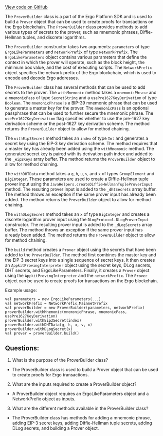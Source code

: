 [View code on GitHub](sigmastate-interpreterhttps://github.com/ScorexFoundation/sigmastate-interpreter/sdk/shared/src/main/scala/org/ergoplatform/sdk/ProverBuilder.scala)

The `ProverBuilder` class is a part of the Ergo Platform SDK and is used to build a `Prover` object that can be used to create proofs for transactions on the Ergo blockchain. The `ProverBuilder` class provides methods to add various types of secrets to the prover, such as mnemonic phrases, Diffie-Hellman tuples, and discrete logarithms.

The `ProverBuilder` constructor takes two arguments: `parameters` of type `ErgoLikeParameters` and `networkPrefix` of type `NetworkPrefix`. The `ErgoLikeParameters` object contains various parameters that define the context in which the prover will operate, such as the block height, the minimum box value, and the cost of executing scripts. The `NetworkPrefix` object specifies the network prefix of the Ergo blockchain, which is used to encode and decode Ergo addresses.

The `ProverBuilder` class has several methods that can be used to add secrets to the prover. The `withMnemonic` method takes a `mnemonicPhrase` and a `mnemonicPass` of type `SecretString` and a `usePre1627KeyDerivation` of type `Boolean`. The `mnemonicPhrase` is a BIP-39 mnemonic phrase that can be used to generate a master key for the prover. The `mnemonicPass` is an optional passphrase that can be used to further secure the mnemonic phrase. The `usePre1627KeyDerivation` flag specifies whether to use the pre-1627 key derivation scheme or the post-1627 key derivation scheme. The method returns the `ProverBuilder` object to allow for method chaining.

The `withEip3Secret` method takes an `index` of type `Int` and generates a secret key using the EIP-3 key derivation scheme. The method requires that a master key has already been added using the `withMnemonic` method. The generated secret key is paired with its derivation path index and added to the `_eip2Keys` array buffer. The method returns the `ProverBuilder` object to allow for method chaining.

The `withDHTData` method takes a `g`, `h`, `u`, `v`, and `x` of types `GroupElement` and `BigInteger`. These parameters are used to create a Diffie-Hellman tuple prover input using the `JavaHelpers.createDiffieHellmanTupleProverInput` method. The resulting prover input is added to the `_dhtSecrets` array buffer. The method throws an exception if the same prover input has already been added. The method returns the `ProverBuilder` object to allow for method chaining.

The `withDLogSecret` method takes an `x` of type `BigInteger` and creates a discrete logarithm prover input using the `DLogProtocol.DLogProverInput` constructor. The resulting prover input is added to the `_dLogSecrets` array buffer. The method throws an exception if the same prover input has already been added. The method returns the `ProverBuilder` object to allow for method chaining.

The `build` method creates a `Prover` object using the secrets that have been added to the `ProverBuilder`. The method first combines the master key and the EIP-3 secret keys into a single sequence of secret keys. It then creates an `AppkitProvingInterpreter` object using the secret keys, DLog secrets, DHT secrets, and ErgoLikeParameters. Finally, it creates a `Prover` object using the `AppkitProvingInterpreter` and the `networkPrefix`. The `Prover` object can be used to create proofs for transactions on the Ergo blockchain.

Example usage:

```
val parameters = new ErgoLikeParameters(...)
val networkPrefix = NetworkPrefix.MainnetPrefix
val proverBuilder = new ProverBuilder(parameters, networkPrefix)
proverBuilder.withMnemonic(mnemonicPhrase, mnemonicPass, usePre1627KeyDerivation)
proverBuilder.withEip3Secret(index)
proverBuilder.withDHTData(g, h, u, v, x)
proverBuilder.withDLogSecret(x)
val prover = proverBuilder.build()
```
## Questions: 
 1. What is the purpose of the ProverBuilder class?
- The ProverBuilder class is used to build a Prover object that can be used to create proofs for Ergo transactions.

2. What are the inputs required to create a ProverBuilder object?
- A ProverBuilder object requires an ErgoLikeParameters object and a NetworkPrefix object as inputs.

3. What are the different methods available in the ProverBuilder class?
- The ProverBuilder class has methods for adding a mnemonic phrase, adding EIP-3 secret keys, adding Diffie-Hellman tuple secrets, adding DLog secrets, and building a Prover object.